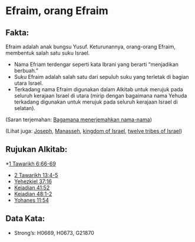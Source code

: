# Efraim, orang Efraim

## Fakta:

Efraim adalah anak bungsu Yusuf. Keturunannya, orang-orang Efraim, membentuk salah satu suku Israel.

* Nama Efriam terdengar seperti kata Ibrani yang berarti “menjadikan berbuah.”
* Suku Efraim adalah salah satu dari sepuluh suku yang terletak di bagian utara Israel.
* Terkadang nama Efraim digunakan dalam Alkitab untuk merujuk pada seluruh kerajaan Israel di utara (mirip dengan bagaimana nama Yehuda terkadang digunakan untuk merujuk pada seluruh kerajaan Israel di selatan).

(Saran terjemahan: [Bagamana menerjemahkan nama-nama](rc://en/ta/man/translate/translate-names))

(Lihat juga: [Joseph](../names/josephot.md), [Manasseh](../names/manasseh.md), [kingdom of Israel](../names/kingdomofisrael.md), [twelve tribes of Israel](../other/12tribesofisrael.md))

## Rujukan Alkitab:

*[1 Tawarikh 6:66-69](rc://en/tn/help/1ch/06/66)
* [2 Tawarikh 13:4-5](rc://en/tn/help/2ch/13/04)
* [Yehezkiel 37:16](rc://en/tn/help/ezk/37/16)
* [Kejadian 41:52](rc://en/tn/help/gen/41/52)
* [Kejadian 48:1-2](rc://en/tn/help/gen/48/01)
* [Yohanes 11:54](rc://en/tn/help/jhn/11/54)

## Data Kata:

* Strong’s: H0669, H0673, G21870

